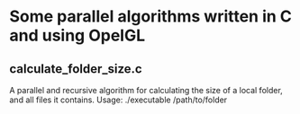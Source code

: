 # Some parallel algorithms written in C and using OpelGL

## calculate_folder_size.c
A parallel and recursive algorithm for calculating the size of a local folder, and all files it contains.
Usage: ./executable /path/to/folder
